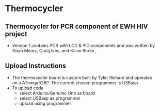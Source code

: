 # Thermocycler
## Thermocycler for PCR component of EWH HIV project
  - Version 1 contains PCR with LCD & PID components and was written by Noah Meurs, Craig Ives, and Kilian Burke
 , 
## Upload Instructions
  - The thermocycler board is custom built by Tyler Richard and operates on a ATmega328P. The current chosen programmer is USBasp
  - To upload code
      - select Arduino/Genuino Uno as board
      - select USBasp as programmer
      - upload using programmer
  
  
  
